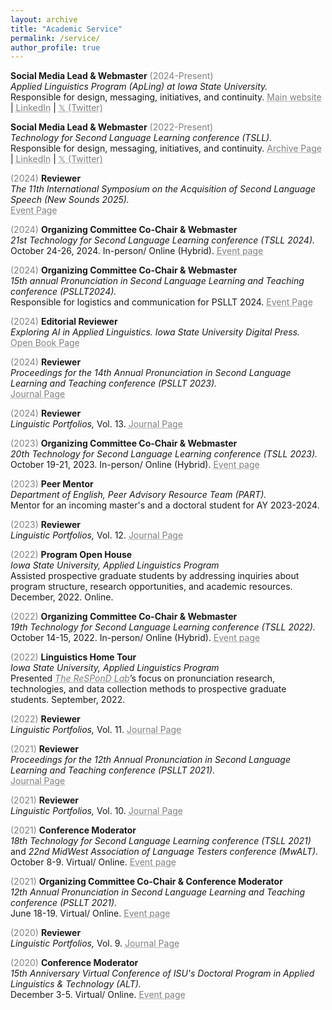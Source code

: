 ```yaml
---
layout: archive
title: "Academic Service"
permalink: /service/
author_profile: true
---
```

**Social Media Lead & Webmaster** <span style="color:grey">(2024-Present)</span><br/>
_Applied Linguistics Program (ApLing) at Iowa State University._<br/>
Responsible for design, messaging, initiatives, and continuity. <a href="https://apling.engl.iastate.edu/" target="_blank" style="color: grey; text-decoration: underline;text-decoration-style: dotted;">Main website</a> | <a href="https://www.linkedin.com/company/isuaplingprogram/" target="_blank" style="color: grey; text-decoration: underline;text-decoration-style: dotted;">LinkedIn</a> | <a href="https://x.com/apling_iastate" target="_blank" style="color: grey; text-decoration: underline;text-decoration-style: dotted;">𝕏 (Twitter)</a>

**Social Media Lead & Webmaster** <span style="color:grey">(2022-Present)</span><br/>
_Technology for Second Language Learning conference (TSLL)._<br/>
Responsible for design, messaging, initiatives, and continuity. <a href="https://apling.engl.iastate.edu/conferences/technology-for-second-language-learning-conference/tsll-archive/" target="_blank" style="color: grey; text-decoration: underline;text-decoration-style: dotted;">Archive Page</a> | <a href="https://www.linkedin.com/showcase/tsll/" target="_blank" style="color: grey; text-decoration: underline;text-decoration-style: dotted;">LinkedIn</a> | <a href="https://twitter.com/TSLL_iastate" target="_blank" style="color: grey; text-decoration: underline;text-decoration-style: dotted;">𝕏 (Twitter)</a>

<span style="color:grey">(2024)</span> **Reviewer**<br/>
_The 11th International Symposium on the Acquisition of Second Language Speech (New Sounds 2025)._<br/>
<a href="https://www.iastatedigitalpress.com/psllt/issue/1230/info/" target="_blank" style="color: grey; text-decoration: underline;text-decoration-style: dotted;">Event Page</a>

<span style="color:grey">(2024)</span> **Organizing Committee Co-Chair & Webmaster**<br/>
_21st Technology for Second Language Learning conference (TSLL 2024)._<br/>
October 24-26, 2024. In-person/ Online (Hybrid). <a href="https://apling.engl.iastate.edu/conferences/technology-for-second-language-learning-conference/tsll-2024/" target="_blank" style="color: grey; text-decoration: underline;text-decoration-style: dotted;">Event page</a>

<span style="color:grey">(2024)</span> **Organizing Committee Co-Chair & Webmaster**<br/>
_15th annual Pronunciation in Second Language Learning and Teaching conference (PSLLT2024)._<br/>
Responsible for logistics and communication for PSLLT 2024. <a href="https://apling.engl.iastate.edu/conferences/pronunciation-in-second-language-learning-and-teaching-conference/psllt-archive/" target="_blank" style="color: grey; text-decoration: underline;text-decoration-style: dotted;">Event Page</a>

<span style="color:grey">(2024)</span> **Editorial Reviewer**<br/>
_Exploring AI in Applied Linguistics. Iowa State University Digital Press._<br/>
<a href="https://www.iastatedigitalpress.com/plugins/books/154/" target="_blank" style="color: grey; text-decoration: underline;text-decoration-style: dotted;">Open Book Page</a>

<span style="color:grey">(2024)</span> **Reviewer**<br/>
_Proceedings for the 14th Annual Pronunciation in Second Language Learning and Teaching conference (PSLLT 2023)._<br/>
<a href="https://www.iastatedigitalpress.com/psllt/issue/1230/info/" target="_blank" style="color: grey; text-decoration: underline;text-decoration-style: dotted;">Journal Page</a>

<span style="color:grey">(2024)</span> **Reviewer**<br/>
_Linguistic Portfolios,_ Vol. 13. <a href="https://repository.stcloudstate.edu/stcloud_ling/vol13/iss1/1/" target="_blank" style="color: grey; text-decoration: underline;text-decoration-style: dotted;">Journal Page</a>

<span style="color:grey">(2023)</span> **Organizing Committee Co-Chair & Webmaster**<br/>
_20th Technology for Second Language Learning conference (TSLL 2023)._<br/>
October 19-21, 2023. In-person/ Online (Hybrid). <a href="https://apling.engl.iastate.edu/conferences/technology-for-second-language-learning-conference/tsll-2023/" target="_blank" style="color: grey; text-decoration: underline;text-decoration-style: dotted;">Event page</a>

<span style="color:grey">(2023)</span> **Peer Mentor**<br/>
_Department of English, Peer Advisory Resource Team (PART)._<br/>
Mentor for an incoming master's and a doctoral student for AY 2023-2024.

<span style="color:grey">(2023)</span> **Reviewer**<br/>
_Linguistic Portfolios,_ Vol. 12. <a href="https://repository.stcloudstate.edu/stcloud_ling/vol12/iss1/" target="_blank" style="color: grey; text-decoration: underline;text-decoration-style: dotted;">Journal Page</a>

<span style="color:grey">(2022)</span> **Program Open House**<br/>
_Iowa State University, Applied Linguistics Program_<br/>
Assisted prospective graduate students by addressing inquiries about program structure, research opportunities, and academic resources. December, 2022. Online.

<span style="color:grey">(2022)</span> **Organizing Committee Co-Chair & Webmaster**<br/>
_19th Technology for Second Language Learning conference (TSLL 2022)._<br/>
October 14-15, 2022. In-person/ Online (Hybrid). <a href="https://apling.engl.iastate.edu/conferences/technology-for-second-language-learning-conference/tsll-2022/" target="_blank" style="color: grey; text-decoration: underline;text-decoration-style: dotted;">Event page</a>

<span style="color:grey">(2022)</span> **Linguistics Home Tour**<br/>
_Iowa State University, Applied Linguistics Program_<br/>
Presented <i><a href="https://bit.ly/respondlab" target="_blank" style="color: grey; text-decoration: underline;text-decoration-style: dotted;">The ReSPonD Lab</a></i>’s focus on pronunciation research, technologies, and data collection methods to prospective graduate students. September, 2022.

<span style="color:grey">(2022)</span> **Reviewer**<br/>
_Linguistic Portfolios,_ Vol. 11. <a href="https://repository.stcloudstate.edu/stcloud_ling/vol11/iss1/" target="_blank" style="color: grey; text-decoration: underline;text-decoration-style: dotted;">Journal Page</a>

<span style="color:grey">(2021)</span> **Reviewer**<br/>
_Proceedings for the 12th Annual Pronunciation in Second Language Learning and Teaching conference (PSLLT 2021)._<br/>
<a href="https://www.iastatedigitalpress.com/psllt/issue/1155/info/" target="_blank" style="color: grey; text-decoration: underline;text-decoration-style: dotted;">Journal Page</a>

<span style="color:grey">(2021)</span> **Reviewer**<br/>
_Linguistic Portfolios,_ Vol. 10. <a href="https://repository.stcloudstate.edu/stcloud_ling/vol10/iss1/" target="_blank" style="color: grey; text-decoration: underline;text-decoration-style: dotted;">Journal Page</a>

<span style="color:grey">(2021)</span> **Conference Moderator**<br/>
_18th Technology for Second Language Learning conference (TSLL 2021)_ and _22nd MidWest Association of Language Testers conference (MwALT)._<br/>
October 8-9. Virtual/ Online. <a href="https://apling.engl.iastate.edu/conferences/mwalt2021/" target="_blank" style="color: grey; text-decoration: underline;text-decoration-style: dotted;">Event page</a>

<span style="color:grey">(2021)</span> **Organizing Committee Co-Chair & Conference Moderator**<br/>
_12th Annual Pronunciation in Second Language Learning and Teaching conference (PSLLT 2021)._<br/>
June 18-19. Virtual/ Online. <a href="https://brocku.ca/psllt-2021/" target="_blank" style="color: grey; text-decoration: underline;text-decoration-style: dotted;">Event page</a>

<span style="color:grey">(2020)</span> **Reviewer**<br/>
_Linguistic Portfolios,_ Vol. 9. <a href="https://repository.stcloudstate.edu/stcloud_ling/vol9/iss1/" target="_blank" style="color: grey; text-decoration: underline;text-decoration-style: dotted;">Journal Page</a>

<span style="color:grey">(2020)</span> **Conference Moderator**<br/>
_15th Anniversary Virtual Conference of ISU's Doctoral Program in Applied Linguistics & Technology (ALT)._<br/>
December 3-5. Virtual/ Online. <a href="https://apling.engl.iastate.edu/conferences/alt-15th-anniversary-conference/" target="_blank" style="color: grey; text-decoration: underline;text-decoration-style: dotted;">Event page</a>

